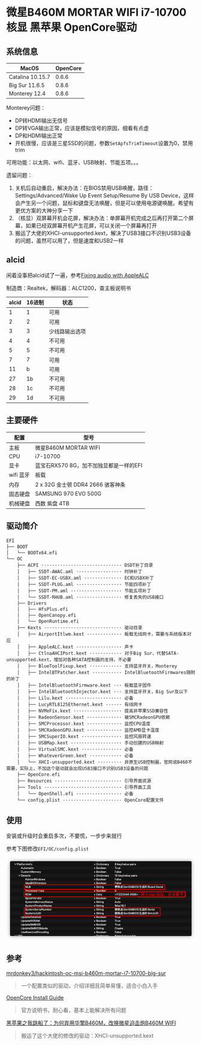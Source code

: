# 微星B460M MORTAR WIFI i7-10700 核显 黑苹果 OpenCore驱动

## 系统信息

| MacOS            | OpenCore |
|------------------|----------|
| Catalina 10.15.7 | 0.6.6    |
| Big Sur 11.6.5   | 0.8.6    |
| Monterey 12.4    | 0.8.6    |

Monterey问题：

- DP转HDMI输出无信号
- DP转VGA输出正常，应该是模拟信号的原因，细看有点虚
- DP和HDMI输出正常
- 开机很慢，应该是三星SSD的问题，参数`SetApfsTrimTimeout`设置为0，禁用trim

可用功能：以太网、wifi、蓝牙、USB映射、节能五项。。。

遗留问题：

1. 关机后自动重启，解决办法：在BIOS禁用USB唤醒，路径：Settings/Advanced/Wake Up Event Setup/Resume By USB Device，这样会产生另一个问题，鼠标和键盘无法唤醒，但是可以使用电源键唤醒。希望有更优方案的大神分享一下
2. （核显）双屏幕开机会花屏，解决办法：单屏幕开机完成之后再打开第二个屏幕，如果已经双屏幕开机产生花屏，可以关闭一个屏幕再打开
3. 搬运了大佬的XHCI-unsupported.kext，解决了USB3接口不识别USB3设备的问题，虽然可以用了，但是速度和USB2一样

## alcid

闲着没事把alcid试了一遍，参考[Fixing audio with AppleALC](https://dortania.github.io/OpenCore-Post-Install/universal/audio.html)

制造商：Realtek，解码器：ALC1200，查主板说明书

| alcid | 16进制 | 状态         |
|-------|-------|-------------|
| 1     | 1     | 可用         |
| 2     | 2     | 可用         |
| 3     | 3     | 少线路输出选项 |
| 4     | 4     | 不可用       |
| 5     | 5     | 不可用       |
| 7     | 7     | 可用         |
| 11    | b     | 可用         |
| 27    | 1b    | 不可用       |
| 28    | 1c    | 不可用       |
| 29    | 1d    | 不可用       |

## 主要硬件

| 配置      | 型号                               |
|----------|-----------------------------------|
| 主板      | 微星B460M MORTAR WIFI              |
| CPU      | i7-10700                          |
| 显卡      | 蓝宝石RX570 8G，加不加独显都是一样的EFI |
| wifi 蓝牙 | 板载                               |
| 内存      | 2 x 32G 金士顿 DDR4 2666 骇客神条    |
| 固态硬盘   | SAMSUNG 970 EVO 500G              |
| 机械硬盘   | 西数 紫盘 4TB                       |

## 驱动简介

```
EFI
├── BOOT
│   └── BOOTx64.efi
└── OC
    ├── ACPI ······························ DSDT补丁目录
    │   ├── SSDT-AWAC.aml ················· 时钟补丁
    │   ├── SSDT-EC-USBX.aml ·············· EC和USBX补丁
    │   ├── SSDT-PLUG.aml ················· 节能四项补丁
    │   ├── SSDT-PM.aml ··················· 节能五项补丁
    │   └── SSDT-RHUB.aml ················· 修复丢失的USB接口
    ├── Drivers
    │   ├── HfsPlus.efi
    │   ├── OpenCanopy.efi
    │   └── OpenRuntime.efi
    ├── Kexts ····························· 驱动目录
    │   ├── AirportItlwm.kext ············· 板载无线网卡，需要与系统版本对应
    │   ├── AppleALC.kext ················· 声卡
    │   ├── CtlnaAHCIPort.kext ············ 对于Big Sur，代替SATA-unsupported.kext，增加对各种SATA控制器的支持，不必要
    │   ├── BlueToolFixup.kext ············ 支持蓝牙开关，Monterey
    │   ├── IntelBTPatcher.kext ··········· IntelBluetoothFirmwares随附的补丁
    │   ├── IntelBluetoothFirmware.kext ··· 板载蓝牙固件
    │   ├── IntelBluetoothInjector.kext ··· 支持蓝牙开关，Big Sur及以下
    │   ├── Lilu.kext ····················· 必备
    │   ├── LucyRTL8125Ethernet.kext ······ 有线网卡
    │   ├── NVMeFix.kext ·················· 提高非苹果SSD兼容性
    │   ├── RadeonSensor.kext ············· 被SMCRadeonGPU依赖
    │   ├── SMCProcessor.kext ············· 监控CPU温度
    │   ├── SMCRadeonGPU.kext ············· 监控AMD显卡温度
    │   ├── SMCSuperIO.kext ··············· 监控风扇转速
    │   ├── USBMap.kext ··················· 手动创建的USB映射
    │   ├── VirtualSMC.kext ··············· 必备
    │   ├── WhateverGreen.kext ············ 必备
    │   └── XHCI-unsupported.kext ········· 非原生USB控制器，官网说B460不需要，实际上，不加这个驱动就会出现USB3接口不识别USB3设备的问题
    ├── OpenCore.efi
    ├── Resources ························· 引导界面资源
    ├── Tools ····························· 引导界面工具
    │   └── OpenShell.efi ················· 必备
    └── config.plist ······················ OpenCore配置文件
```

## 使用

安装或升级时会重启多次，不要慌，一步步来就行

参考下图修改`EFI/OC/config.plist`

![修改参数](https://raw.githubusercontent.com/xuelingkang/assets/master/hackintosh-opencore-mag-b460m-mortar-wifi-10700-uhd630-igpu/config.plist.png)

## 参考
[mrdonkey3/hackintosh-oc-msi-b460m-mortar-i7-10700-big-sur](https://github.com/mrdonkey3/hackintosh-oc-msi-b460m-mortar-i7-10700-big-sur)
> 一个配置类似的驱动，介绍详细且简单易懂，适合小白入手

[OpenCore Install Guide](https://dortania.github.io/OpenCore-Install-Guide/)
> 官方说明书，耐心看，基本上能解决所有问题

[黑苹果之我跳船了：为何弃用华擎B460M，改换微星迫击炮B460M WIFI](https://post.smzdm.com/p/adwn892k/)
> 搬运了这个大佬的修改的驱动：XHCI-unsupported.kext

